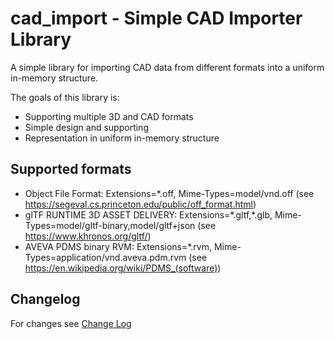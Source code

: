 # cad_import - Simple CAD Importer Library
A simple library for importing CAD data from different formats into a uniform in-memory structure.

The goals of this library is:
- Supporting multiple 3D and CAD formats
- Simple design and supporting
- Representation in uniform in-memory structure

## Supported formats
- Object File Format: Extensions=*.off, Mime-Types=model/vnd.off (see https://segeval.cs.princeton.edu/public/off_format.html)
- glTF RUNTIME 3D ASSET DELIVERY: Extensions=\*.gltf,\*.glb, Mime-Types=model/gltf-binary,model/gltf+json (see https://www.khronos.org/gltf/)
- AVEVA PDMS binary RVM: Extensions=\*.rvm, Mime-Types=application/vnd.aveva.pdm.rvm (see https://en.wikipedia.org/wiki/PDMS_(software))

## Changelog
For changes see [Change Log](./CHANGELOG.md)